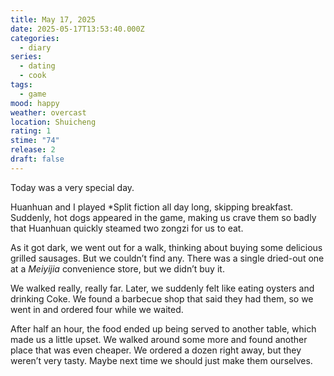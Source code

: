 ```yaml
---
title: May 17, 2025
date: 2025-05-17T13:53:40.000Z
categories:
  - diary
series:
  - dating
  - cook
tags:
  - game
mood: happy
weather: overcast
location: Shuicheng
rating: 1
stime: "74"
release: 2
draft: false
---
```


Today was a very special day.  

Huanhuan and I played *Split fiction all day long, skipping breakfast. Suddenly, hot dogs appeared in the game, making us crave them so badly that Huanhuan quickly steamed two zongzi for us to eat.  

As it got dark, we went out for a walk, thinking about buying some delicious grilled sausages. But we couldn’t find any. There was a single dried-out one at a *Meiyijia* convenience store, but we didn’t buy it.  

We walked really, really far. Later, we suddenly felt like eating oysters and drinking Coke. We found a barbecue shop that said they had them, so we went in and ordered four while we waited.  

After half an hour, the food ended up being served to another table, which made us a little upset. We walked around some more and found another place that was even cheaper. We ordered a dozen right away, but they weren’t very tasty. Maybe next time we should just make them ourselves. 
